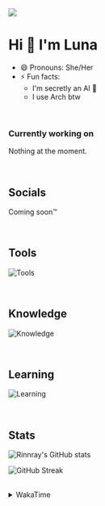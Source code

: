 <img src="https://visitor-badge.laobi.icu/badge?page_id=Rinnray.Rinnray&right_color=darkviolet"  />

Hi 👋 I'm Luna 
=====================

- 😄 Pronouns: She/Her
- ⚡ Fun facts:
  - I'm secretly an AI 🤖
  - I use Arch btw
<!---- 📫 How to reach me: Either through one of the socials down below or <a href = "mailto: abc@example.com">Send Email</a>--->

<br>

### Currently working on
Nothing at the moment.

<br>

## Socials
Coming soon:tm:

<br>

## Tools
![Tools](https://skillicons.dev/icons?i=git,unity,neovim,emacs,vscode&perline=6)

<br>

## Knowledge
![Knowledge](https://skillicons.dev/icons?i=html,css,tailwind,js,ts,nodejs,supabase,cs,markdown&perline=6)

<br>

## Learning
![Learning](https://skillicons.dev/icons?i=godot,svelte,tauri&perline=6)

<br>

## Stats

![Rinnray's GitHub stats](https://github-readme-stats.vercel.app/api?username=Rinnray&show_icons=true&theme=radical)

![GitHub Streak](https://github-readme-streak-stats.herokuapp.com?user=Rinnray&theme=radical)

<br>

<details>
<summary>WakaTime</summary>
<br>

<!--START_SECTION:waka-->
![Code Time](http://img.shields.io/badge/Code%20Time-189%20hrs%2021%20mins-blue)

![Lines of code](https://img.shields.io/badge/From%20Hello%20World%20I%27ve%20Written--855%20Thousand%20lines%20of%20code-blue)

**I'm a Night 🦉** 

```text
🌞 Morning    40 commits     █░░░░░░░░░░░░░░░░░░░░░░░░   4.91% 
🌆 Daytime    29 commits     █░░░░░░░░░░░░░░░░░░░░░░░░   3.56% 
🌃 Evening    363 commits    ███████████░░░░░░░░░░░░░░   44.54% 
🌙 Night      383 commits    ███████████░░░░░░░░░░░░░░   46.99%

```
📅 **I'm Most Productive on Monday** 

```text
Monday       143 commits    ████░░░░░░░░░░░░░░░░░░░░░   17.55% 
Tuesday      96 commits     ███░░░░░░░░░░░░░░░░░░░░░░   11.78% 
Wednesday    119 commits    ███░░░░░░░░░░░░░░░░░░░░░░   14.6% 
Thursday     140 commits    ████░░░░░░░░░░░░░░░░░░░░░   17.18% 
Friday       103 commits    ███░░░░░░░░░░░░░░░░░░░░░░   12.64% 
Saturday     92 commits     ██░░░░░░░░░░░░░░░░░░░░░░░   11.29% 
Sunday       122 commits    ███░░░░░░░░░░░░░░░░░░░░░░   14.97%

```


📊 **This Week I Spent My Time On** 

```text
⌚︎ Time Zone: Europe/Stockholm

💬 Programming Languages: 
No Activity Tracked This Week

🔥 Editors: 
No Activity Tracked This Week

💻 Operating System: 
No Activity Tracked This Week

```


 Last Updated on 25/08/2022 19:36:58 UTC
<!--END_SECTION:waka-->
</details>
